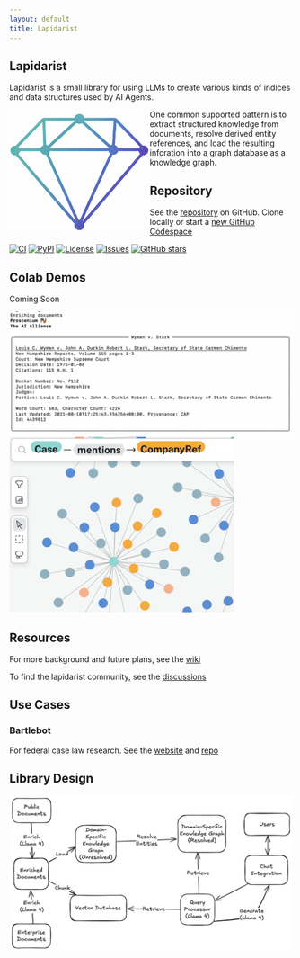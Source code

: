 ```yaml
---
layout: default  
title: Lapidarist
---
```


## Lapidarist

Lapidarist is a small library for using LLMs to create
various kinds of indices and data structures used by AI Agents.

<img src="./assets/images/gem_graph.png" align="left" width="250px" alt="gem graph"/>

One common supported pattern is to extract structured
knowledge from documents, resolve derived entity references,
and load the resulting inforation into a graph database as a
knowledge graph.

## Repository

See the [repository](https://github.com/The-AI-Alliance/lapidarist) on GitHub.
Clone locally or start a [new GitHub Codespace](https://github.com/codespaces/new/The-AI-Alliance/lapidarist)

[![CI](https://github.com/The-AI-Alliance/lapidarist/actions/workflows/pytest.yml/badge.svg)](https://github.com/The-AI-Alliance/lapidarist/actions/workflows/pytest.yml)
[![PyPI](https://img.shields.io/pypi/v/lapidarist)](https://pypi.org/project/lapidarist/)
[![License](https://img.shields.io/github/license/The-AI-Alliance/lapidarist)](https://github.com/The-AI-Alliance/lapidarist/tree/main?tab=Apache-2.0-1-ov-file#readme)
[![Issues](https://img.shields.io/github/issues/The-AI-Alliance/lapidarist)](https://github.com/The-AI-Alliance/lapidarist/issues)
[![GitHub stars](https://img.shields.io/github/stars/The-AI-Alliance/lapidarist?style=social)](https://github.com/The-AI-Alliance/lapidarist/stargazers)

## Colab Demos

Coming Soon

<img src="./assets/images/enrich.png" width="600px" alt="legal kg"/>

<img src="./assets/images/legal_kg.png" width="400px" alt="legal kg"/>

## Resources

For more background and future plans, see the [wiki](https://github.com/The-AI-Alliance/lapidarist/wiki)

To find the lapidarist community, see the [discussions](https://github.com/The-AI-Alliance/lapidarist/discussions)

## Use Cases

### Bartlebot

For federal case law research.  See the [website](https://the-ai-alliance.github.io/bartlebot/) and [repo](https://github.com/The-AI-Alliance/bartlebot)

## Library Design

<img src="./assets/images/kg_diagram.png" width="600px" alt="kg diagram"/>
